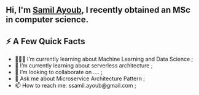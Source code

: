 <h2>Hi, I'm <a href="https://www.linkedin.com/in/ayoub-samil-12314a187/">Samil Ayoub</a>, I recently obtained an MSc in computer science.</h2>
<h2>⚡️ A Few Quick Facts</h2>
<ul>
    <li> 👨🏽‍💻 I’m currently learning about Machine Learning and Data Science ;</li>
    <li> 🌱 I’m currently learning about serverless architecture ;</li>
    <li> 🤝 I’m looking to collaborate on .... ;</li>
    <li> 💬 Ask me about Microservice Architecture Pattern ;</li>
    <li> 📫 How to reach me: ssamil.ayoub@gmail.com ;</li>
</ul>
